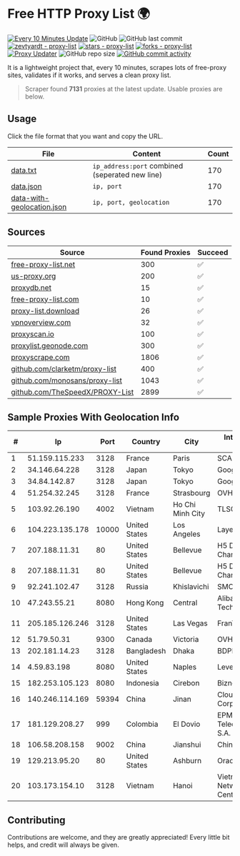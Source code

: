 
# Free HTTP Proxy List 🌍

[![Every 10 Minutes Update](https://github.com/mertguvencli/http-proxy-list/actions/workflows/main.yml/badge.svg?branch=main)](https://github.com/mertguvencli/http-proxy-list/actions/workflows/main.yml)
![GitHub](https://img.shields.io/github/license/mertguvencli/http-proxy-list)
![GitHub last commit](https://img.shields.io/github/last-commit/mertguvencli/http-proxy-list)
[![zevtyardt - proxy-list](https://img.shields.io/static/v1?label=zevtyardt&message=proxy-list&color=blue&logo=github)](https://github.com/zevtyardt/proxy-list "Go to GitHub repo")
[![stars - proxy-list](https://img.shields.io/github/stars/zevtyardt/proxy-list?style=social)](https://github.com/zevtyardt/proxy-list)
[![forks - proxy-list](https://img.shields.io/github/forks/zevtyardt/proxy-list?style=social)](https://github.com/zevtyardt/proxy-list)
[![Proxy Updater](https://github.com/zevtyardt/proxy-list/workflows/Proxy%20Updater/badge.svg)](https://github.com/zevtyardt/proxy-list/actions?query=workflow:"Proxy+Updater")
![GitHub repo size](https://img.shields.io/github/repo-size/zevtyardt/proxy-list)
[![GitHub commit activity](https://img.shields.io/github/commit-activity/m/zevtyardt/proxy-list?logo=commits)](https://github.com/zevtyardt/proxy-list/commits/main)

It is a lightweight project that, every 10 minutes, scrapes lots of free-proxy sites, validates if it works, and serves a clean proxy list.

> Scraper found **7131** proxies at the latest update. Usable proxies are below.

## Usage

Click the file format that you want and copy the URL.

|File|Content|Count|
|----|-------|-----|
|[data.txt](https://raw.githubusercontent.com/mertguvencli/http-proxy-list/main/proxy-list/data.txt)|`ip_address:port` combined (seperated new line)|170|
|[data.json](https://raw.githubusercontent.com/mertguvencli/http-proxy-list/main/proxy-list/data.json)|`ip, port`|170|
|[data-with-geolocation.json](https://raw.githubusercontent.com/mertguvencli/http-proxy-list/main/proxy-list/data-with-geolocation.json)|`ip, port, geolocation`|170|

## Sources

|Source|Found Proxies|Succeed|
|------|-------------|-------|
|[free-proxy-list.net](https://free-proxy-list.net)|300|✅|
|[us-proxy.org](https://www.us-proxy.org)|200|✅|
|[proxydb.net](http://proxydb.net)|15|✅|
|[free-proxy-list.com](https://free-proxy-list.com/?page=&port=&type%5B%5D=http&type%5B%5D=https&up_time=0&search=Search)|10|✅|
|[proxy-list.download](https://www.proxy-list.download/HTTP)|26|✅|
|[vpnoverview.com](https://vpnoverview.com/privacy/anonymous-browsing/free-proxy-servers)|32|✅|
|[proxyscan.io](https://www.proxyscan.io)|100|✅|
|[proxylist.geonode.com](https://proxylist.geonode.com/api/proxy-list?limit=300&page=1&sort_by=lastChecked&sort_type=desc&protocols=http,https)|300|✅|
|[proxyscrape.com](https://api.proxyscrape.com/v2/?request=displayproxies&protocol=http&timeout=10000&country=all&ssl=all&anonymity=all)|1806|✅|
|[github.com/clarketm/proxy-list](https://raw.githubusercontent.com/clarketm/proxy-list/master/proxy-list-raw.txt)|400|✅|
|[github.com/monosans/proxy-list](https://raw.githubusercontent.com/monosans/proxy-list/main/proxies/http.txt)|1043|✅|
|[github.com/TheSpeedX/PROXY-List](https://raw.githubusercontent.com/TheSpeedX/PROXY-List/master/http.txt)|2899|✅|


## Sample Proxies With Geolocation Info

|#|Ip|Port|Country|City|Internet Service Provider|
|-|--|----|-------|----|-------------------------|
|1|51.159.115.233|3128|France|Paris|SCALEWAY|
|2|34.146.64.228|3128|Japan|Tokyo|Google LLC|
|3|34.84.142.87|3128|Japan|Tokyo|Google LLC|
|4|51.254.32.245|3128|France|Strasbourg|OVH SAS|
|5|103.92.26.190|4002|Vietnam|Ho Chi Minh City|TLSOFT|
|6|104.223.135.178|10000|United States|Los Angeles|LayerHost|
|7|207.188.11.31|80|United States|Bellevue|H5 Data Centers - Chandler LLC|
|8|207.188.11.31|80|United States|Bellevue|H5 Data Centers - Chandler LLC|
|9|92.241.102.47|3128|Russia|Khislavichi|SMOLTELECOM|
|10|47.243.55.21|8080|Hong Kong|Central|Alibaba (US) Technology Co., Ltd.|
|11|205.185.126.246|3128|United States|Las Vegas|FranTech Solutions|
|12|51.79.50.31|9300|Canada|Victoria|OVH SAS|
|13|202.181.14.23|3128|Bangladesh|Dhaka|BDPEER|
|14|4.59.83.198|8080|United States|Naples|Level 3|
|15|182.253.105.123|8080|Indonesia|Cirebon|Biznet Networks|
|16|140.246.114.169|59394|China|Jinan|Cloud Computing Corporation|
|17|181.129.208.27|999|Colombia|El Dovio|EPM Telecomunicaciones S.A. E.S.P.|
|18|106.58.208.158|9002|China|Jianshui|Chinanet|
|19|129.213.95.20|80|United States|Ashburn|Oracle Corporation|
|20|103.173.154.10|3128|Vietnam|Hanoi|Vietnam Internet Network Information Center|



## Contributing

Contributions are welcome, and they are greatly appreciated! Every
little bit helps, and credit will always be given.

